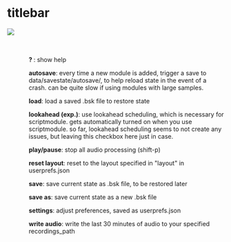 
<a name=titlebar></a><br>
# <b>titlebar</b>
<img src="https://www.bespokesynth.com/docs/screenshots/titlebar.png"><br>
<div style="display:inline-block;margin-left:50px;">
<br/><br/>
<b> ? </b>: show help<br>

<b>autosave</b>: every time a new module is added, trigger a save to data/savestate/autosave/, to help reload state in the event of a crash. can be quite slow if using modules with large samples.<br>

<b>load</b>: load a saved .bsk file to restore state<br>

<b>lookahead (exp.)</b>: use lookahead scheduling, which is necessary for scriptmodule. gets automatically turned on when you use scriptmodule. so far, lookahead scheduling seems to not create any issues, but leaving this checkbox here just in case.<br>

<b>play/pause</b>: stop all audio processing (shift-p)<br>

<b>reset layout</b>: reset to the layout specified in "layout" in userprefs.json<br>

<b>save</b>: save current state as .bsk file, to be restored later<br>

<b>save as</b>: save current state as a new .bsk file<br>

<b>settings</b>: adjust preferences, saved as userprefs.json<br>

<b>write audio</b>: write the last 30 minutes of audio to your specified recordings_path<br>
